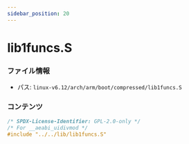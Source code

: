 ```yaml
---
sidebar_position: 20
---
```

# lib1funcs.S

### ファイル情報

- パス: `linux-v6.12/arch/arm/boot/compressed/lib1funcs.S`

### コンテンツ

```S
/* SPDX-License-Identifier: GPL-2.0-only */
/* For __aeabi_uidivmod */
#include "../../lib/lib1funcs.S"

```
